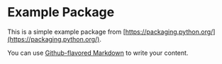 # Example Package

This is a simple example package from
[https://packaging.python.org/](https://packaging.python.org/).

You can use
[Github-flavored Markdown](https://guides.github.com/features/mastering-markdown/)
to write your content.
